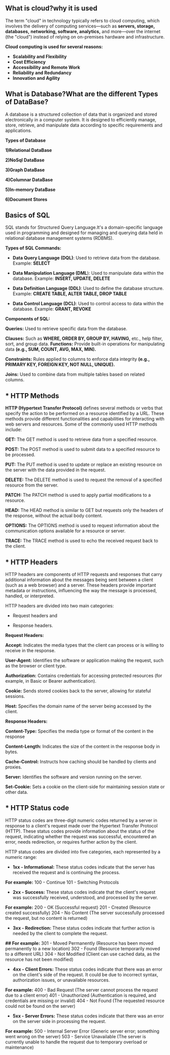 ## What is cloud?why it is used

The term "cloud" in technology typically refers to cloud computing, which involves the delivery of computing services—such as **servers, storage, databases,** **networking, software, analytics,** and more—over the internet (the "cloud") instead of relying on on-premises hardware and infrastructure.

**Cloud computing is used for several reasons:**

* **Scalability and Flexibility** 
* **Cost Efficiency** 
* **Accessibility and Remote Work** 
* **Reliability and Redundancy** 
* **Innovation and Agility** 


## What is Database?What are the different Types of DataBase?

A database is a structured collection of data that is organized and stored electronically in a computer system. It is designed to efficiently manage, store, retrieve, and manipulate data according to specific requirements and applications.

**Types of Database** 

**1)Relational DataBase**

**2)NoSql DataBase**

**3)Graph DataBase**

**4)Columnar DataBase**

**5)In-memory DataBase**

**6)Document Stores**

## Basics of SQL

SQL stands for Structured Query Language.It's a domain-specific language used in programming and designed for managing and querying data held in relational database management systems (RDBMS).

**Types of SQL Commands:**

* **Data Query Language (DQL)**: Used to retrieve data from the database. Example: 
**SELECT**

* **Data Manipulation Language (DML**): Used to manipulate data within the database. Example: **INSERT, UPDATE, DELETE** 

* **Data Definition Language (DDL)**: Used to define the database structure. Example: **CREATE TABLE, ALTER TABLE, DROP TABLE** 

* **Data Control Language (DCL)**: Used to control access to data within the database. Example: **GRANT, REVOKE** 

**Components of SQL:**

**Queries:** Used to retrieve specific data from the database.

**Clauses:** Such as **WHERE, ORDER BY, GROUP BY, HAVING,** etc., help filter, sort, and group data.
**Functions:** Provide built-in operations for manipulating data **(e.g., SUM, COUNT, AVG, MAX, MIN).**

**Constraints:** Rules applied to columns to enforce data integrity **(e.g., PRIMARY KEY, FOREIGN KEY, NOT NULL, UNIQUE).**

**Joins:** Used to combine data from multiple tables based on related columns.


## * HTTP Methods 

**HTTP (Hypertext Transfer Protocol)** defines several methods or verbs that specify the action to be performed on a resource identified by a URL. These methods provide different functionalities and capabilities for interacting with web servers and resources. Some of the commonly used HTTP methods include:


**GET:** The GET method is used to retrieve data from a specified resource.

**POST:** The POST method is used to submit data to a specified resource to be processed.

**PUT:** The PUT method is used to update or replace an existing resource on the server with the data provided in the request.

**DELETE:** The DELETE method is used to request the removal of a specified resource from the server.

**PATCH:** The PATCH method is used to apply partial modifications to a resource.

**HEAD:** The HEAD method is similar to GET but requests only the headers of the response, without the actual body content.

**OPTIONS:** The OPTIONS method is used to request information about the communication options available for a resource or server.

**TRACE:** The TRACE method is used to echo the received request back to the client. 

## * HTTP Headers 

HTTP headers are components of HTTP requests and responses that carry additional information about the messages being sent between a client (such as a web browser) and a server. These headers provide important metadata or instructions, influencing the way the message is processed, handled, or interpreted.

HTTP headers are divided into two main categories: 
* Request headers and 

* Response headers. 

**Request Headers:**

**Accept:** Indicates the media types that the client can process or is willing to receive in the response.

**User-Agent:** Identifies the software or application making the request, such as the browser or client type.

**Authorization:** Contains credentials for accessing protected resources (for example, in Basic or Bearer authentication).

**Cookie:** Sends stored cookies back to the server, allowing for stateful sessions.

**Host:** Specifies the domain name of the server being accessed by the client.

**Response Headers:**

**Content-Type:** Specifies the media type or format of the content in the response 

**Content-Length:** Indicates the size of the content in the response body in bytes.

**Cache-Control:** Instructs how caching should be handled by clients and proxies.

**Server:** Identifies the software and version running on the server.

**Set-Cookie:** Sets a cookie on the client-side for maintaining session state or other data.


## * HTTP Status code 

HTTP status codes are three-digit numeric codes returned by a server in response to a client's request made over the Hypertext Transfer Protocol (HTTP). These status codes provide information about the status of the request, indicating whether the request was successful, encountered an error, needs redirection, or requires further action by the client.

HTTP status codes are divided into five categories, each represented by a numeric range:

* **1xx - Informational:** These status codes indicate that the server has received the request and is continuing the process. 

**For example:**
100 - Continue
101 - Switching Protocols

* **2xx - Success:** These status codes indicate that the client's request was successfully received, understood, and processed by the server. 

**For example:**
200 - OK (Successful request)
201 - Created (Resource created successfully)
204 - No Content (The server successfully processed the request, but no content is returned)

* **3xx - Redirection:** These status codes indicate that further action is needed by the client to complete the request. 

**## For example:**
301 - Moved Permanently (Resource has been moved permanently to a new location)
302 - Found (Resource temporarily moved to a different URL)
304 - Not Modified (Client can use cached data, as the resource has not been modified)

* **4xx - Client Errors:** These status codes indicate that there was an error on the client's side of the request. It could be due to incorrect syntax, authorization issues, or unavailable resources. 

**For example:**
400 - Bad Request (The server cannot process the request due to a client error)
401 - Unauthorized (Authentication is required, and credentials are missing or invalid)
404 - Not Found (The requested resource could not be found on the server)

* **5xx - Server Errors:** These status codes indicate that there was an error on the server side in processing the request. 

**For example:**
500 - Internal Server Error (Generic server error; something went wrong on the server)
503 - Service Unavailable (The server is currently unable to handle the request due to temporary overload or maintenance)